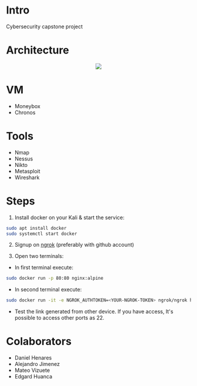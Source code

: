 # Intro
Cybersecurity capstone project

# Architecture

<p align="center"><img src="https://drive.google.com/uc?export=view&id=11QDDqj-isuiN-SsW05uhwUWtEOQnHjuF"></img></p>

# VM
+ Moneybox
+ Chronos

# Tools
+ Nmap
+ Nessus
+ Nikto
+ Metasploit
+ Wireshark

# Steps
1. Install docker on your Kali & start the service:

```bash
sudo apt install docker
sudo systemctl start docker
```

2. Signup on [ngrok](https://dashboard.ngrok.com/signup) (preferably with github account)

2. Open two terminals:
+ In first terminal execute:
```bash
sudo docker run -p 80:80 nginx:alpine
```
+ In second terminal execute:
```bash
sudo docker run -it -e NGROK_AUTHTOKEN=<YOUR-NGROK-TOKEN> ngrok/ngrok http 80
```

+ Test the link generated from other device. If you have access, It's possible to access other ports as 22.

# Colaborators
+ Daniel Henares
+ Alejandro Jimenez
+ Mateo Vizuete
+ Edgard Huanca
